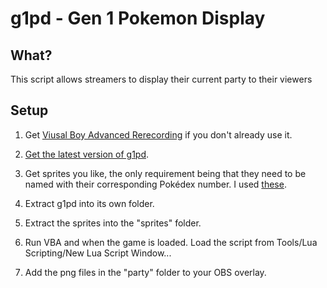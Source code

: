 # g1pd - Gen 1 Pokemon Display

## What?
This script allows streamers to display their current party to their viewers

## Setup
1. Get [Viusal Boy Advanced Rerecording](https://github.com/TASVideos/vba-rerecording/releases) if you don't already use it.

2. [Get the latest version of g1pd](https://github.com/PeachIceTea/g1pd/archive/master.zip).

3. Get sprites you like, the only requirement being that they need to be named with their corresponding Pokédex number. I used [these](https://veekun.com/dex/downloads).

4. Extract g1pd into its own folder.

5. Extract the sprites into the "sprites" folder.

6. Run VBA and when the game is loaded. Load the script from Tools/Lua Scripting/New Lua Script Window...

7. Add the png files in the "party" folder to your OBS overlay.
